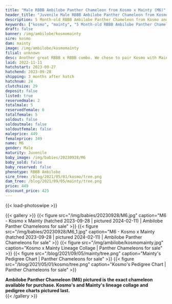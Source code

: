 ```yaml
---
title: "Male RBBB Ambilobe Panther Chameleon from Kosmo x Mainty (M6)"
header_title: "Juvenile Male RBBB Ambilobe Panther Chameleon from Kosmo x Mainty | M6"
description: 5 Month-old RBBB Ambilobe Panther Chameleon from Kosmo and Mainty. Another great RBBB x RBBB combo. We chose to pair Kosmo with Mainty long-term because of the way that his dark bars match up well with Bangheera's. We've included sire and dam dendrograms if available, but you can view our Kosmo or Mainty breeder pages for more information.
keywords: ["kosmo", "mainty", "5 Month-old RBBB Ambilobe Panther Chameleon", "baby chameleons for sale", "buy panther chameleon", "panther for sale", "ambilobe panther chameleons for sale", "ambilobe panther chameleon for sale"]
draft: false
banner: /img/ambilobe/kosmomainty
sire: kosmo
dam: mainty
image: /img/ambilobe/kosmomainty
filial: unknown
desc: Another great RBBB x RBBB combo. We chose to pair Kosmo with Mainty long-term because of the way that his dark bars match up well with Bangheera's.
laid: 2022-11-11
hatchstart: 2023-09-27
hatchend: 2023-09-28
shipping: 3 months after hatch
hatchnum: 24
clutchsize: 29
deposit: false
listed: true
reservedmale: 2
totalmale: 5
reservedfemale: 0
totalfemale: 5
soldout: false
soldoutmale: false
soldoutfemale: false
maleprice: 449
femaleprice: 349
name: M6
gender: Male
maturity: Juvenile
baby_image: /img/babies/20230928/M6
baby_sold: false
baby_reserved: false
phenotype: RBBB Ambilobe
sire_tree: /blog/2021/05/01/kosmo/tree.png
dam_tree: /blog/2021/09/05/mainty/tree.png
price: 449
discount_price: 425
---
```


{{< load-photoswipe >}}

{{< gallery >}}
  {{< figure src="/img/babies/20230928/M6.jpg" caption="M6 - Kosmo x Mainty (hatched 2023-09-28 | pictured 2024-02-11) | Ambilobe Panther Chameleons for sale" >}}
  {{< figure src="/img/babies/20230928/M6_1.jpg" caption="M6 - Kosmo x Mainty (hatched 2023-09-28 | pictured 2024-02-11) | Ambilobe Panther Chameleons for sale" >}}
  {{< figure src="/img/ambilobe/kosmomainty.jpg" caption="Kosmo x Mainty Lineage Collage | Panther Chameleons for sale" >}}
  {{< figure src="/blog/2021/09/05/mainty/tree.png" caption="Mainty's Pedigree Chart | Panther Chameleons for sale" >}}
  {{< figure src="/blog/2021/05/01/kosmo/tree.png" caption="Kosmo's Pedigree Chart | Panther Chameleons for sale" >}}
  <figcaption itemprop="description"><strong>Ambilobe Panther Chameleon (M6) pictured is the exact chameleon available for purchase. Kosmo's and Mainty's lineage collage and pedigree charts pictured last.</strong></figcaption>
{{< /gallery >}}
